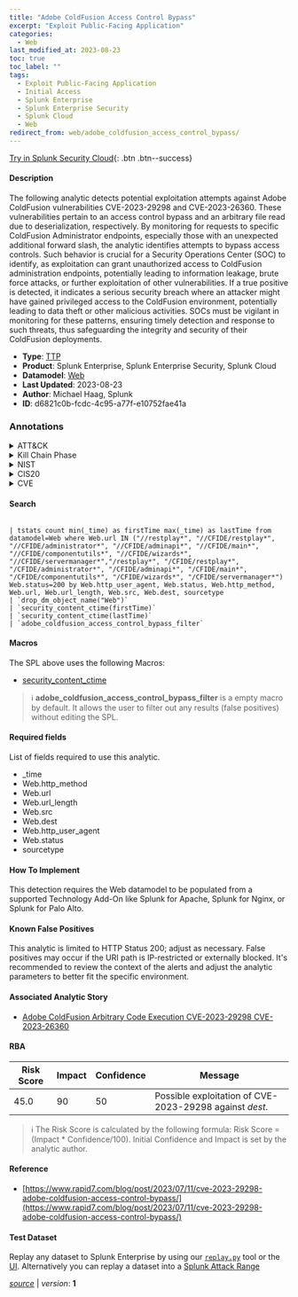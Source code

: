 ```yaml
---
title: "Adobe ColdFusion Access Control Bypass"
excerpt: "Exploit Public-Facing Application"
categories:
  - Web
last_modified_at: 2023-08-23
toc: true
toc_label: ""
tags:
  - Exploit Public-Facing Application
  - Initial Access
  - Splunk Enterprise
  - Splunk Enterprise Security
  - Splunk Cloud
  - Web
redirect_from: web/adobe_coldfusion_access_control_bypass/
---
```




[Try in Splunk Security Cloud](https://www.splunk.com/en_us/cyber-security.html){: .btn .btn--success}

#### Description

The following analytic detects potential exploitation attempts against Adobe ColdFusion vulnerabilities CVE-2023-29298 and CVE-2023-26360. These vulnerabilities pertain to an access control bypass and an arbitrary file read due to deserialization, respectively. By monitoring for requests to specific ColdFusion Administrator endpoints, especially those with an unexpected additional forward slash, the analytic identifies attempts to bypass access controls. Such behavior is crucial for a Security Operations Center (SOC) to identify, as exploitation can grant unauthorized access to ColdFusion administration endpoints, potentially leading to information leakage, brute force attacks, or further exploitation of other vulnerabilities. If a true positive is detected, it indicates a serious security breach where an attacker might have gained privileged access to the ColdFusion environment, potentially leading to data theft or other malicious activities. SOCs must be vigilant in monitoring for these patterns, ensuring timely detection and response to such threats, thus safeguarding the integrity and security of their ColdFusion deployments.

- **Type**: [TTP](https://github.com/splunk/security_content/wiki/Detection-Analytic-Types)
- **Product**: Splunk Enterprise, Splunk Enterprise Security, Splunk Cloud
- **Datamodel**: [Web](https://docs.splunk.com/Documentation/CIM/latest/User/Web)
- **Last Updated**: 2023-08-23
- **Author**: Michael Haag, Splunk
- **ID**: d6821c0b-fcdc-4c95-a77f-e10752fae41a

### Annotations
<details>
  <summary>ATT&CK</summary>

<div markdown="1">

#### [ATT&CK](https://attack.mitre.org/)

| ID          | Technique   | Tactic         |
| ----------- | ----------- |--------------- |
| [T1190](https://attack.mitre.org/techniques/T1190/) | Exploit Public-Facing Application | Initial Access |

</div>
</details>


<details>
  <summary>Kill Chain Phase</summary>

<div markdown="1">

* Delivery


</div>
</details>


<details>
  <summary>NIST</summary>

<div markdown="1">

* DE.CM



</div>
</details>

<details>
  <summary>CIS20</summary>

<div markdown="1">

* CIS 13



</div>
</details>

<details>
  <summary>CVE</summary>

<div markdown="1">


</div>
</details>


#### Search

```

| tstats count min(_time) as firstTime max(_time) as lastTime from datamodel=Web where Web.url IN ("//restplay*", "//CFIDE/restplay*", "//CFIDE/administrator*", "//CFIDE/adminapi*", "//CFIDE/main*", "//CFIDE/componentutils*", "//CFIDE/wizards*", "//CFIDE/servermanager*","/restplay*", "/CFIDE/restplay*", "/CFIDE/administrator*", "/CFIDE/adminapi*", "/CFIDE/main*", "/CFIDE/componentutils*", "/CFIDE/wizards*", "/CFIDE/servermanager*") Web.status=200 by Web.http_user_agent, Web.status, Web.http_method, Web.url, Web.url_length, Web.src, Web.dest, sourcetype 
| `drop_dm_object_name("Web")` 
| `security_content_ctime(firstTime)` 
| `security_content_ctime(lastTime)` 
| `adobe_coldfusion_access_control_bypass_filter`
```

#### Macros
The SPL above uses the following Macros:
* [security_content_ctime](https://github.com/splunk/security_content/blob/develop/macros/security_content_ctime.yml)

> :information_source:
> **adobe_coldfusion_access_control_bypass_filter** is a empty macro by default. It allows the user to filter out any results (false positives) without editing the SPL.



#### Required fields
List of fields required to use this analytic.
* _time
* Web.http_method
* Web.url
* Web.url_length
* Web.src
* Web.dest
* Web.http_user_agent
* Web.status
* sourcetype



#### How To Implement
This detection requires the Web datamodel to be populated from a supported Technology Add-On like Splunk for Apache, Splunk for Nginx, or Splunk for Palo Alto.
#### Known False Positives
This analytic is limited to HTTP Status 200; adjust as necessary. False positives may occur if the URI path is IP-restricted or externally blocked. It&#39;s recommended to review the context of the alerts and adjust the analytic parameters to better fit the specific environment.

#### Associated Analytic Story
* [Adobe ColdFusion Arbitrary Code Execution CVE-2023-29298 CVE-2023-26360](/stories/adobe_coldfusion_arbitrary_code_execution_cve-2023-29298_cve-2023-26360)




#### RBA

| Risk Score  | Impact      | Confidence   | Message      |
| ----------- | ----------- |--------------|--------------|
| 45.0 | 90 | 50 | Possible exploitation of CVE-2023-29298 against $dest$. |


> :information_source:
> The Risk Score is calculated by the following formula: Risk Score = (Impact * Confidence/100). Initial Confidence and Impact is set by the analytic author.


#### Reference

* [https://www.rapid7.com/blog/post/2023/07/11/cve-2023-29298-adobe-coldfusion-access-control-bypass/](https://www.rapid7.com/blog/post/2023/07/11/cve-2023-29298-adobe-coldfusion-access-control-bypass/)



#### Test Dataset
Replay any dataset to Splunk Enterprise by using our [`replay.py`](https://github.com/splunk/attack_data#using-replaypy) tool or the [UI](https://github.com/splunk/attack_data#using-ui).
Alternatively you can replay a dataset into a [Splunk Attack Range](https://github.com/splunk/attack_range#replay-dumps-into-attack-range-splunk-server)




[*source*](https://github.com/splunk/security_content/tree/develop/detections/web/adobe_coldfusion_access_control_bypass.yml) \| *version*: **1**